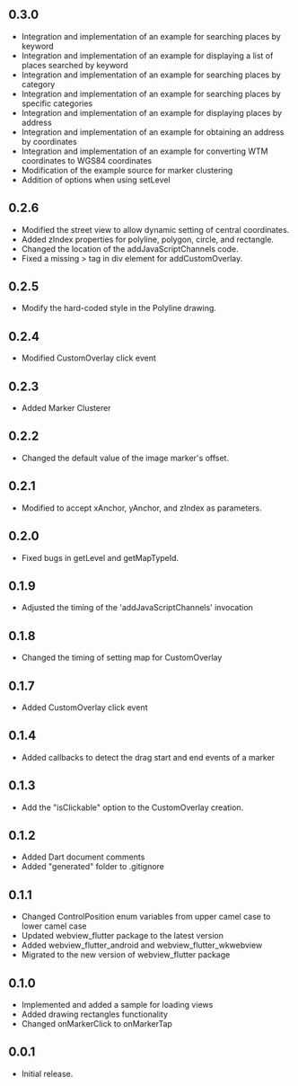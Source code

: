 ## 0.3.0

* Integration and implementation of an example for searching places by keyword
* Integration and implementation of an example for displaying a list of places searched by keyword
* Integration and implementation of an example for searching places by category
* Integration and implementation of an example for searching places by specific categories
* Integration and implementation of an example for displaying places by address
* Integration and implementation of an example for obtaining an address by coordinates
* Integration and implementation of an example for converting WTM coordinates to WGS84 coordinates
* Modification of the example source for marker clustering
* Addition of options when using setLevel

## 0.2.6

* Modified the street view to allow dynamic setting of central coordinates.
* Added zIndex properties for polyline, polygon, circle, and rectangle.
* Changed the location of the addJavaScriptChannels code.
* Fixed a missing > tag in div element for addCustomOverlay.

## 0.2.5

* Modify the hard-coded style in the Polyline drawing.

## 0.2.4

* Modified CustomOverlay click event

## 0.2.3

* Added Marker Clusterer

## 0.2.2

* Changed the default value of the image marker's offset.

## 0.2.1

* Modified to accept xAnchor, yAnchor, and zIndex as parameters.

## 0.2.0

* Fixed bugs in getLevel and getMapTypeId.

## 0.1.9

* Adjusted the timing of the 'addJavaScriptChannels' invocation

## 0.1.8

* Changed the timing of setting map for CustomOverlay

## 0.1.7

* Added CustomOverlay click event

## 0.1.4

* Added callbacks to detect the drag start and end events of a marker

## 0.1.3

* Add the "isClickable" option to the CustomOverlay creation.

## 0.1.2

* Added Dart document comments
* Added "generated" folder to .gitignore

## 0.1.1

* Changed ControlPosition enum variables from upper camel case to lower camel case
* Updated webview_flutter package to the latest version
* Added webview_flutter_android and webview_flutter_wkwebview
* Migrated to the new version of webview_flutter package

## 0.1.0

* Implemented and added a sample for loading views
* Added drawing rectangles functionality
* Changed onMarkerClick to onMarkerTap

## 0.0.1

* Initial release.
